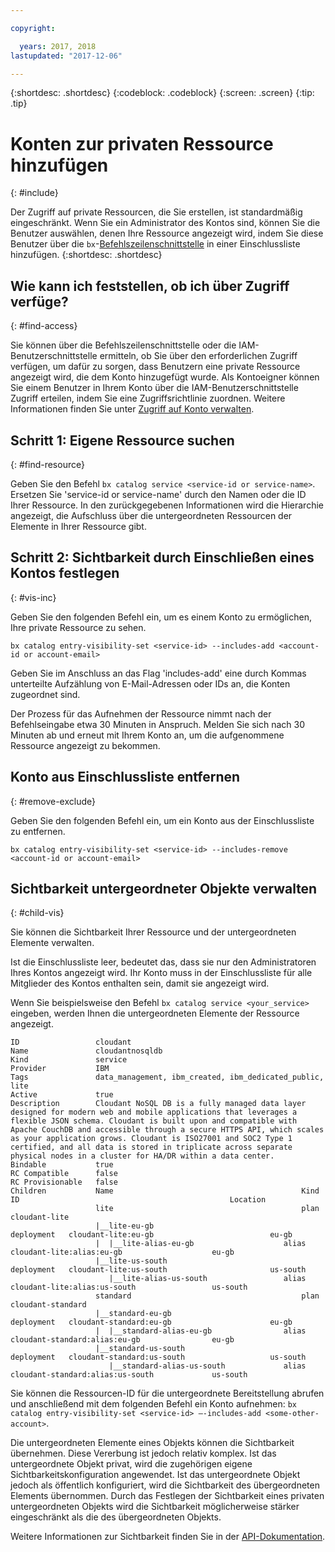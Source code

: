 ```yaml
---

copyright:

  years: 2017, 2018
lastupdated: "2017-12-06"

---
```


{:shortdesc: .shortdesc}
{:codeblock: .codeblock}
{:screen: .screen}
{:tip: .tip}

# Konten zur privaten Ressource hinzufügen
{: #include}

Der Zugriff auf private Ressourcen, die Sie erstellen, ist standardmäßig eingeschränkt. Wenn Sie ein Administrator des Kontos sind, können Sie die Benutzer auswählen, denen Ihre Ressource angezeigt wird, indem Sie diese Benutzer über die `bx`-[Befehlszeilenschnittstelle](/docs/cli/reference/bluemix_cli/bx_cli.html#bluemix_catalog_entry_visibility_set) in einer Einschlussliste hinzufügen.
{:shortdesc: .shortdesc}

## Wie kann ich feststellen, ob ich über Zugriff verfüge?
{: #find-access}

Sie können über die Befehlszeilenschnittstelle oder die IAM-Benutzerschnittstelle ermitteln, ob Sie über den erforderlichen Zugriff verfügen, um dafür zu sorgen, dass Benutzern eine private Ressource angezeigt wird, die dem Konto hinzugefügt wurde. Als Kontoeigner können Sie einem Benutzer in Ihrem Konto über die IAM-Benutzerschnittstelle Zugriff erteilen, indem Sie eine Zugriffsrichtlinie zuordnen. Weitere Informationen finden Sie unter [Zugriff auf Konto verwalten](access.html).

## Schritt 1: Eigene Ressource suchen
{: #find-resource}

Geben Sie den Befehl `bx catalog service <service-id or service-name>`. Ersetzen Sie 'service-id or service-name' durch den Namen oder die ID Ihrer Ressource. In den zurückgegebenen Informationen wird die Hierarchie angezeigt, die Aufschluss über die untergeordneten Ressourcen der Elemente in Ihrer Ressource gibt.

## Schritt 2: Sichtbarkeit durch Einschließen eines Kontos festlegen
{: #vis-inc}

Geben Sie den folgenden Befehl ein, um es einem Konto zu ermöglichen, Ihre private Ressource zu sehen.

`bx catalog entry-visibility-set <service-id> --includes-add <account-id or account-email>`

Geben Sie im Anschluss an das Flag 'includes-add' eine durch Kommas unterteilte Aufzählung von E-Mail-Adressen oder IDs an, die Konten zugeordnet sind.

Der Prozess für das Aufnehmen der Ressource nimmt nach der Befehlseingabe etwa 30 Minuten in Anspruch. Melden Sie sich nach 30 Minuten ab und erneut mit Ihrem Konto an, um die aufgenommene Ressource angezeigt zu bekommen.

## Konto aus Einschlussliste entfernen
{: #remove-exclude}

Geben Sie den folgenden Befehl ein, um ein Konto aus der Einschlussliste zu entfernen.

`bx catalog entry-visibility-set <service-id> --includes-remove <account-id or account-email>`

## Sichtbarkeit untergeordneter Objekte verwalten
{: #child-vis}

Sie können die Sichtbarkeit Ihrer Ressource und der untergeordneten Elemente verwalten.

Ist die Einschlussliste leer, bedeutet das, dass sie nur den Administratoren Ihres Kontos angezeigt wird. Ihr Konto muss in der Einschlussliste für alle Mitglieder des Kontos enthalten sein, damit sie angezeigt wird.

Wenn Sie beispielsweise den Befehl `bx catalog service <your_service>` eingeben, werden Ihnen die untergeordneten Elemente der Ressource angezeigt.

```
ID                 cloudant
Name               cloudantnosqldb
Kind               service
Provider           IBM
Tags               data_management, ibm_created, ibm_dedicated_public, lite
Active             true
Description        Cloudant NoSQL DB is a fully managed data layer designed for modern web and mobile applications that leverages a flexible JSON schema. Cloudant is built upon and compatible with Apache CouchDB and accessible through a secure HTTPS API, which scales as your application grows. Cloudant is ISO27001 and SOC2 Type 1 certified, and all data is stored in triplicate across separate physical nodes in a cluster for HA/DR within a data center.
Bindable           true
RC Compatible      false
RC Provisionable   false
Children           Name                                          Kind         ID                                               Location
                   lite                                          plan         cloudant-lite
                   |__lite-eu-gb                             deployment   cloudant-lite:eu-gb                          eu-gb
                   |  |__lite-alias-eu-gb                    alias        cloudant-lite:alias:eu-gb                    eu-gb
                   |__lite-us-south                          deployment   cloudant-lite:us-south                       us-south
                      |__lite-alias-us-south                 alias        cloudant-lite:alias:us-south                 us-south
                   standard                                      plan         cloudant-standard
                   |__standard-eu-gb                         deployment   cloudant-standard:eu-gb                      eu-gb
                   |  |__standard-alias-eu-gb                alias        cloudant-standard:alias:eu-gb                eu-gb
                   |__standard-us-south                      deployment   cloudant-standard:us-south                   us-south
                      |__standard-alias-us-south             alias        cloudant-standard:alias:us-south             us-south
```

Sie können die Ressourcen-ID für die untergeordnete Bereitstellung abrufen und anschließend mit dem folgenden Befehl ein Konto aufnehmen: `bx catalog entry-visibility-set <service-id> —-includes-add <some-other-account>`.

Die untergeordneten Elemente eines Objekts können die Sichtbarkeit übernehmen. Diese Vererbung ist jedoch relativ komplex. Ist das untergeordnete Objekt privat, wird die zugehörigen eigene Sichtbarkeitskonfiguration angewendet. Ist das untergeordnete Objekt jedoch als öffentlich konfiguriert, wird die Sichtbarkeit des übergeordneten Elements übernommen. Durch das Festlegen der Sichtbarkeit eines privaten untergeordneten Objekts wird die Sichtbarkeit möglicherweise stärker eingeschränkt als die des übergeordneten Objekts.

Weitere Informationen zur Sichtbarkeit finden Sie in der [API-Dokumentation](https://console.bluemix.net/apidocs/682).

